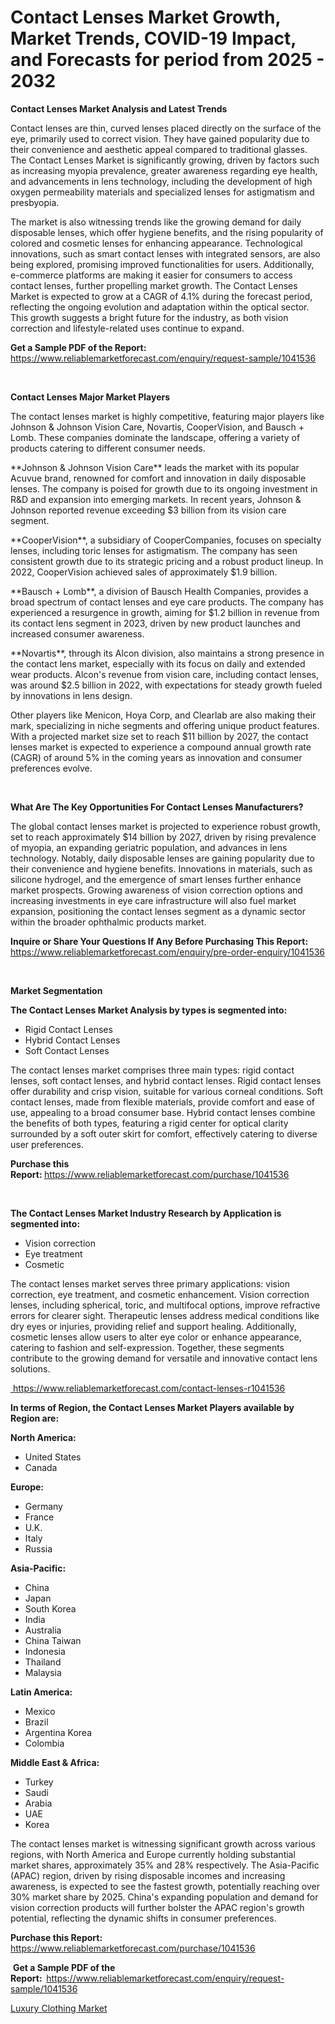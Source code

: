 <p><h1>Contact Lenses Market Growth, Market Trends, COVID-19 Impact, and Forecasts for period from 2025 - 2032</h1></p><p><strong>Contact Lenses Market Analysis and Latest Trends</strong></p>
<p><p>Contact lenses are thin, curved lenses placed directly on the surface of the eye, primarily used to correct vision. They have gained popularity due to their convenience and aesthetic appeal compared to traditional glasses. The Contact Lenses Market is significantly growing, driven by factors such as increasing myopia prevalence, greater awareness regarding eye health, and advancements in lens technology, including the development of high oxygen permeability materials and specialized lenses for astigmatism and presbyopia.</p><p>The market is also witnessing trends like the growing demand for daily disposable lenses, which offer hygiene benefits, and the rising popularity of colored and cosmetic lenses for enhancing appearance. Technological innovations, such as smart contact lenses with integrated sensors, are also being explored, promising improved functionalities for users. Additionally, e-commerce platforms are making it easier for consumers to access contact lenses, further propelling market growth. The Contact Lenses Market is expected to grow at a CAGR of 4.1% during the forecast period, reflecting the ongoing evolution and adaptation within the optical sector. This growth suggests a bright future for the industry, as both vision correction and lifestyle-related uses continue to expand.</p></p>
<p><strong>Get a Sample PDF of the Report:&nbsp;</strong> <a href="https://www.reliablemarketforecast.com/enquiry/request-sample/1041536?utm_campaign=2314&utm_medium=2&utm_source=Github&utm_content=ia&utm_term=05042025&utm_id=contact-lenses">https://www.reliablemarketforecast.com/enquiry/request-sample/1041536</a></p>
<p>&nbsp;</p>
<p><strong>Contact Lenses Major Market Players</strong></p>
<p><p>The contact lenses market is highly competitive, featuring major players like Johnson & Johnson Vision Care, Novartis, CooperVision, and Bausch + Lomb. These companies dominate the landscape, offering a variety of products catering to different consumer needs.</p><p>**Johnson & Johnson Vision Care** leads the market with its popular Acuvue brand, renowned for comfort and innovation in daily disposable lenses. The company is poised for growth due to its ongoing investment in R&D and expansion into emerging markets. In recent years, Johnson & Johnson reported revenue exceeding $3 billion from its vision care segment.</p><p>**CooperVision**, a subsidiary of CooperCompanies, focuses on specialty lenses, including toric lenses for astigmatism. The company has seen consistent growth due to its strategic pricing and a robust product lineup. In 2022, CooperVision achieved sales of approximately $1.9 billion.</p><p>**Bausch + Lomb**, a division of Bausch Health Companies, provides a broad spectrum of contact lenses and eye care products. The company has experienced a resurgence in growth, aiming for $1.2 billion in revenue from its contact lens segment in 2023, driven by new product launches and increased consumer awareness.</p><p>**Novartis**, through its Alcon division, also maintains a strong presence in the contact lens market, especially with its focus on daily and extended wear products. Alcon's revenue from vision care, including contact lenses, was around $2.5 billion in 2022, with expectations for steady growth fueled by innovations in lens design.</p><p>Other players like Menicon, Hoya Corp, and Clearlab are also making their mark, specializing in niche segments and offering unique product features. With a projected market size set to reach $11 billion by 2027, the contact lenses market is expected to experience a compound annual growth rate (CAGR) of around 5% in the coming years as innovation and consumer preferences evolve.</p></p>
<p>&nbsp;</p>
<p><strong>What Are The Key Opportunities For Contact Lenses Manufacturers?</strong></p>
<p><p>The global contact lenses market is projected to experience robust growth, set to reach approximately $14 billion by 2027, driven by rising prevalence of myopia, an expanding geriatric population, and advances in lens technology. Notably, daily disposable lenses are gaining popularity due to their convenience and hygiene benefits. Innovations in materials, such as silicone hydrogel, and the emergence of smart lenses further enhance market prospects. Growing awareness of vision correction options and increasing investments in eye care infrastructure will also fuel market expansion, positioning the contact lenses segment as a dynamic sector within the broader ophthalmic products market.</p></p>
<p><strong>Inquire or Share Your Questions If Any Before Purchasing This Report:</strong> <a href="https://www.reliablemarketforecast.com/enquiry/pre-order-enquiry/1041536?utm_campaign=2314&utm_medium=2&utm_source=Github&utm_content=ia&utm_term=05042025&utm_id=contact-lenses">https://www.reliablemarketforecast.com/enquiry/pre-order-enquiry/1041536</a></p>
<p>&nbsp;</p>
<p><strong>Market Segmentation</strong></p>
<p><strong>The Contact Lenses Market Analysis by types is segmented into:</strong></p>
<p><ul><li>Rigid Contact Lenses</li><li>Hybrid Contact Lenses</li><li>Soft Contact Lenses</li></ul></p>
<p><p>The contact lenses market comprises three main types: rigid contact lenses, soft contact lenses, and hybrid contact lenses. Rigid contact lenses offer durability and crisp vision, suitable for various corneal conditions. Soft contact lenses, made from flexible materials, provide comfort and ease of use, appealing to a broad consumer base. Hybrid contact lenses combine the benefits of both types, featuring a rigid center for optical clarity surrounded by a soft outer skirt for comfort, effectively catering to diverse user preferences.</p></p>
<p><strong>Purchase this Report:&nbsp;</strong><a href="https://www.reliablemarketforecast.com/purchase/1041536?utm_campaign=2314&utm_medium=2&utm_source=Github&utm_content=ia&utm_term=05042025&utm_id=contact-lenses">https://www.reliablemarketforecast.com/purchase/1041536</a></p>
<p>&nbsp;</p>
<p><strong>The Contact Lenses Market Industry Research by Application is segmented into:</strong></p>
<p><ul><li>Vision correction</li><li>Eye treatment</li><li>Cosmetic</li></ul></p>
<p><p>The contact lenses market serves three primary applications: vision correction, eye treatment, and cosmetic enhancement. Vision correction lenses, including spherical, toric, and multifocal options, improve refractive errors for clearer sight. Therapeutic lenses address medical conditions like dry eyes or injuries, providing relief and support healing. Additionally, cosmetic lenses allow users to alter eye color or enhance appearance, catering to fashion and self-expression. Together, these segments contribute to the growing demand for versatile and innovative contact lens solutions.</p></p>
<p><a href="https://www.reliablemarketforecast.com/contact-lenses-r1041536?utm_campaign=2314&utm_medium=2&utm_source=Github&utm_content=ia&utm_term=05042025&utm_id=contact-lenses">&nbsp;https://www.reliablemarketforecast.com/contact-lenses-r1041536</a></p>
<p><strong>In terms of Region, the Contact Lenses Market Players available by Region are:</strong></p>
<p>
    <p> <strong> North America: </strong>
        <ul>
            <li>United States</li>
            <li>Canada</li>
        </ul>
        </p> 
    <p> <strong> Europe: </strong>
        <ul>
            <li>Germany</li>
            <li>France</li>
            <li>U.K.</li>
            <li>Italy</li>
            <li>Russia</li>
        </ul>
        </p> 
    <p> <strong> Asia-Pacific: </strong>
        <ul>
            <li>China</li>
            <li>Japan</li>
            <li>South Korea</li>
            <li>India</li>
            <li>Australia</li>
            <li>China Taiwan</li>
            <li>Indonesia</li>
            <li>Thailand</li>
            <li>Malaysia</li>
        </ul>
        </p> 
    <p> <strong> Latin America: </strong>
        <ul>
            <li>Mexico</li>
            <li>Brazil</li>
            <li>Argentina Korea</li>
            <li>Colombia</li>
        </ul>
        </p> 
    <p> <strong> Middle East & Africa: </strong>
        <ul>
            <li>Turkey</li>
            <li>Saudi</li>
            <li>Arabia</li>
            <li>UAE</li>
            <li>Korea</li>
        </ul>
    </p>
    </p>
<p><p>The contact lenses market is witnessing significant growth across various regions, with North America and Europe currently holding substantial market shares, approximately 35% and 28% respectively. The Asia-Pacific (APAC) region, driven by rising disposable incomes and increasing awareness, is expected to see the fastest growth, potentially reaching over 30% market share by 2025. China's expanding population and demand for vision correction products will further bolster the APAC region's growth potential, reflecting the dynamic shifts in consumer preferences.</p></p>
<p><strong>Purchase this Report: </strong><a href="https://www.reliablemarketforecast.com/purchase/1041536?utm_campaign=2314&utm_medium=2&utm_source=Github&utm_content=ia&utm_term=05042025&utm_id=contact-lenses">https://www.reliablemarketforecast.com/purchase/1041536</a></p>
<p>&nbsp;<strong>Get a Sample PDF of the Report:&nbsp;&nbsp;</strong><a href="https://www.reliablemarketforecast.com/enquiry/request-sample/1041536?utm_campaign=2314&utm_medium=2&utm_source=Github&utm_content=ia&utm_term=05042025&utm_id=contact-lenses">https://www.reliablemarketforecast.com/enquiry/request-sample/1041536</a></p>
<p><strong></strong></p>
<p><p><a href="https://github.com/lehumiston1971679/Market-Research-Report-List-1/blob/main/luxury-clothing-market.md?utm_campaign=2314&utm_medium=2&utm_source=Github&utm_content=ia&utm_term=05042025&utm_id=contact-lenses">Luxury Clothing Market</a></p></p>